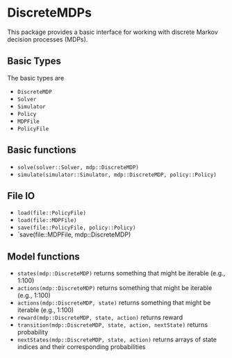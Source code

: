 # DiscreteMDPs

This package provides a basic interface for working with discrete Markov decision processes (MDPs).

## Basic Types

The basic types are

- `DiscreteMDP`
- `Solver`
- `Simulator`
- `Policy`
- `MDPFile`
- `PolicyFile`

## Basic functions

- `solve(solver::Solver, mdp::DiscreteMDP)`
- `simulate(simulator::Simulator, mdp::DiscreteMDP, policy::Policy)`

## File IO

- `load(file::PolicyFile)`
- `load(file::MDPFile)`
- `save(file::PolicyFile, policy::Policy)`
- `save(file::MDPFile, mdp::DiscreteMDP)

## Model functions

- `states(mdp::DiscreteMDP)` returns something that might be iterable (e.g., 1:100)
- `actions(mdp::DiscreteMDP)` returns something that might be iterable (e.g., 1:100)
- `actions(mdp::DiscreteMDP, state)` returns something that might be iterable (e.g., 1:100)
- `reward(mdp::DiscreteMDP, state, action)` returns reward
- `transition(mdp::DiscreteMDP, state, action, nextState)` returns probability
- `nextStates(mdp::DiscreteMDP, state, action)` returns arrays of state indices and their corresponding probabilities 

